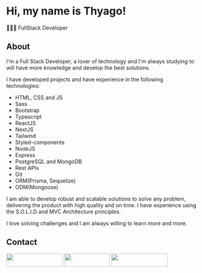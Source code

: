 <h1>Hi, my name is Thyago!</h1>
<p>🧑🏽‍💻 FullStack Developer</p>

<h2>About</h2>
<p>I'm a Full Stack Developer, a lover of technology and I'm always studying to will have more knowledge and develop the best solutions.</p>
<p>I have developed projects and have experience in the following technologies:</p>
<ul>
  <li>HTML, CSS and JS</li>
  <li>Sass</li>
  <li>Bootstrap</li>
  <li>Typescript</li>
  <li>ReactJS</li>
  <li>NextJS</li>
  <li>Tailwind</li>
  <li>Styled-components</li>
  
  <li>NodeJS</li>
  <li>Express</li>
  <li>PostgreSQL and MongoDB</li>
  <li>Rest APIs</li>
  
  <li>Git</li>
  <li>ORM(Prisma, Sequelize)</li>
  <li>ODM(Mongoose)</li>
</ul>
<p>I am able to develop robust and scalable solutions to solve any problem, delivering the product with high quality and on time. I have experience using the S.O.L.I.D and MVC Architecture principles.</p>
<p>I love solving challenges and I am always willing to learn more and more.</p>

<h2>Contact</h2>
 
<div> 
  <a href="https://instagram.com/thyago.rc" target="_blank"><img src="https://img.shields.io/badge/-Instagram-%23E4405F?style=for-the-badge&logo=instagram&logoColor=white" target="_blank" width="150" height="35"></a>
  <a href="mailto:thyagorafael57@gmail.com"><img src="https://img.shields.io/badge/-Gmail-%23333?style=for-the-badge&logo=gmail&logoColor=red" target="_blank" width="120" height="35"></a>
  <a href="https://www.linkedin.com/in/thyago-rafael-287520278" target="_blank"><img src="https://img.shields.io/badge/-LinkedIn-%230077B5?style=for-the-badge&logo=linkedin&logoColor=white" target="_blank" width="150" height="35"></a>
</div>
